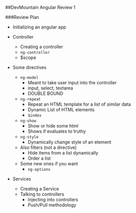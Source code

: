 ##DevMountain Angular Review 1

###Review Plan
- Initializing an angular app
- Controller
  - Creating a controller
  - `ng-controller`
  - $scope
- Some directives
  - `ng-model`
    - Meant to take user input into the controller
    - input, select, textarea
    - DOUBLE BOUND
  - `ng-repeat`
    - Repeat an HTML template for a list of similar data
    - Dynamic List of HTML elements
    - `$index`
  - `ng-show`
    - Show or hide some html
    - Shows if evaluates to truthy
  - `ng-style`
    - Dynamically change style of an element
  - Also filters (not a directive)
    - Hide items from a list dynamically
    - Order a list
  - Some new ones if you want
    - `ng-options`

- Services
  - Creating a Service
  - Talking to controllers
    - Injecting into controllers
    - Push/Pull methodology
